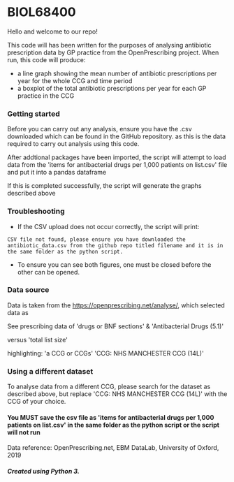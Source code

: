 # BIOL68400

Hello and welcome to our repo! 

This code will has been written for the purposes of analysing antibiotic prescription data by GP practice from the OpenPrescribing project. When run, this code will produce:
* a line graph showing the mean number of antibiotic prescriptions per year for the whole CCG and time period
* a boxplot of the total antibiotic prescriptions per year for each GP practice in the CCG

### Getting started

Before you can carry out any analysis, ensure you have the .csv downloaded which can be found in the GitHub repository.
as this is the data required to carry out analysis using this code. 

After addtional packages have been imported, the script will attempt to load data from the 'items for antibacterial drugs per 1,000 patients on list.csv' file and put it into a pandas dataframe

If this is completed successfully, the script will generate the graphs described above

### Troubleshooting

* If the CSV upload does not occur correctly, the script will print: 

```
CSV file not found, please ensure you have downloaded the antibiotic_data.csv from the github repo titled filename and it is in the same folder as the python script.
```


* To ensure you can see both figures, one must be closed before the other can be opened. 

### Data source

Data is taken from the https://openprescribing.net/analyse/, which selected data as 

See prescribing data of 'drugs or BNF sections' & 'Antibacterial Drugs (5.1)'

versus 'total list size'

highlighting: 'a CCG or CCGs' 'CCG: NHS MANCHESTER CCG (14L)'

### Using a different dataset

To analyse data from a different CCG, please search for the dataset as described above, but replace 'CCG: NHS MANCHESTER CCG (14L)' with the CCG of your choice.

#### You MUST save the csv file as 'items for antibacterial drugs per 1,000 patients on list.csv' in the same folder as the python script or the script will not run

Data reference: OpenPrescribing.net, EBM DataLab, University of Oxford, 2019

##### Created using Python 3. 

